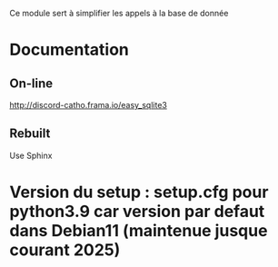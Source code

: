 Ce module sert à simplifier les appels à la base de donnée

# Documentation

## On-line
http://discord-catho.frama.io/easy_sqlite3

## Rebuilt
Use Sphinx



# Version du setup : setup.cfg pour python3.9 car version par defaut dans Debian11 (maintenue jusque courant 2025)